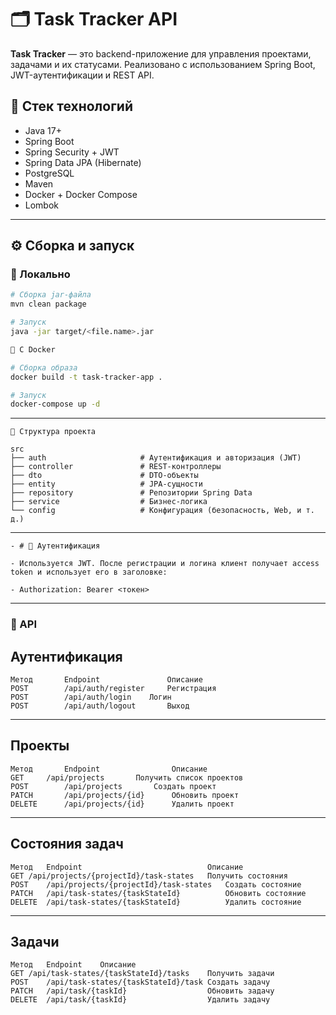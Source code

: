 # 🗂️ Task Tracker API

**Task Tracker** — это backend-приложение для управления проектами, задачами и их статусами. Реализовано с использованием Spring Boot, JWT-аутентификации и REST API.

## 🚀 Стек технологий

- Java 17+
- Spring Boot
- Spring Security + JWT
- Spring Data JPA (Hibernate)
- PostgreSQL
- Maven
- Docker + Docker Compose
- Lombok

---

## ⚙️ Сборка и запуск

### 🧱 Локально

```bash
# Сборка jar-файла
mvn clean package

# Запуск
java -jar target/<file.name>.jar

🐳 С Docker

# Сборка образа
docker build -t task-tracker-app .

# Запуск
docker-compose up -d
```
---
````
📁 Структура проекта

src
├── auth                     # Аутентификация и авторизация (JWT)
├── controller               # REST-контроллеры
├── dto                      # DTO-объекты
├── entity                   # JPA-сущности
├── repository               # Репозитории Spring Data
├── service                  # Бизнес-логика
└── config                   # Конфигурация (безопасность, Web, и т. д.)
 ````
---
````
- # 🔐 Аутентификация

- Используется JWT. После регистрации и логина клиент получает access token и использует его в заголовке:

- Authorization: Bearer <токен>
````
---

### 📌 API
## Аутентификация
````
Метод	    Endpoint	           Описание
POST	    /api/auth/register	   Регистрация
POST	    /api/auth/login	   Логин
POST        /api/auth/logout       Выход
````
---

## Проекты
````
Метод	    Endpoint	            Описание
GET	    /api/projects	    Получить список проектов
POST	    /api/projects	    Создать проект
PATCH	    /api/projects/{id}	    Обновить проект
DELETE	    /api/projects/{id}	    Удалить проект
````
---

## Состояния задач
````
Метод	Endpoint	                        Описание
GET	/api/projects/{projectId}/task-states	Получить состояния
POST	/api/projects/{projectId}/task-states	Создать состояние
PATCH	/api/task-states/{taskStateId}	        Обновить состояние
DELETE	/api/task-states/{taskStateId}	        Удалить состояние
````
---
## Задачи
````
Метод	Endpoint	Описание
GET	/api/task-states/{taskStateId}/tasks	Получить задачи
POST	/api/task-states/{taskStateId}/task	Создать задачу
PATCH	/api/task/{taskId}	                Обновить задачу
DELETE	/api/task/{taskId}	                Удалить задачу
````

